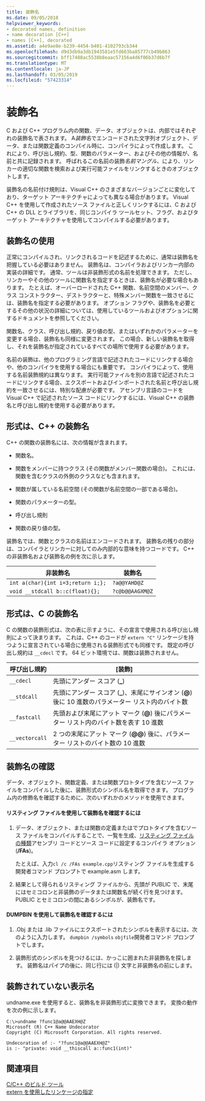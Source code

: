 ```yaml
---
title: 装飾名
ms.date: 09/05/2018
helpviewer_keywords:
- decorated names, definition
- name decoration [C++]
- names [C++], decorated
ms.assetid: a4e9ae8e-b239-4454-b401-4102793cb344
ms.openlocfilehash: d9d3db9a3db1943581e5fd603ba85777cb49b863
ms.sourcegitcommit: bff17488ac5538b8eaac57156a4d6f06b37d6b7f
ms.translationtype: MT
ms.contentlocale: ja-JP
ms.lasthandoff: 03/05/2019
ms.locfileid: "57423314"
---
```

# <a name="decorated-names"></a>装飾名

C および C++ プログラム内の関数、データ、オブジェクトは、内部ではそれぞれの装飾名で表されます。 A*装飾名*でエンコードされた文字列オブジェクト、データ、または関数定義のコンパイル時に、コンパイラによって作成します。 これにより、呼び出し規約、型、関数のパラメーター、およびその他の情報が、名前と共に記録されます。 呼ばれるこの名前の装飾*名前マングル*、により、リンカーの適切な関数を検索および実行可能ファイルをリンクするときのオブジェクトします。

装飾名の名前付け規則は、Visual C++ のさまざまなバージョンごとに変化しており、ターゲット アーキテクチャによっても異なる場合があります。 Visual C++ を使用して作成されたソース ファイルと正しくリンクするには、C および C++ の DLL とライブラリを、同じコンパイラ ツールセット、フラグ、およびターゲット アーキテクチャを使用してコンパイルする必要があります。

##  <a name="Using"></a> 装飾名の使用

正常にコンパイルされ、リンクされるコードを記述するために、通常は装飾名を把握している必要はありません。 装飾名は、コンパイラおよびリンカー内部の実装の詳細です。 通常、ツールは非装飾形式の名前を処理できます。 ただし、リンカーやその他のツールに関数名を指定するときは、装飾名が必要な場合もあります。 たとえば、オーバーロードされた C++ 関数、名前空間のメンバー、クラス コンストラクター、デストラクターと、特殊メンバー関数を一致させるには、装飾名を指定する必要があります。 オプション フラグや、装飾名を必要とするその他の状況の詳細については、使用しているツールおよびオプションに関するドキュメントを参照してください。

関数名、クラス、呼び出し規約、戻り値の型、またはいずれかのパラメーターを変更する場合、装飾名も同様に変更されます。 この場合、新しい装飾名を取得し、それを装飾名が指定されているすべての場所で使用する必要があります。

名前の装飾は、他のプログラミング言語で記述されたコードにリンクする場合や、他のコンパイラを使用する場合にも重要です。 コンパイラによって、使用する名前装飾規約は異なります。 実行可能ファイルを別の言語で記述されたコードにリンクする場合、エクスポートおよびインポートされた名前と呼び出し規約を一致させるには、特別な配慮が必要です。 アセンブリ言語のコードを Visual C++ で記述されたソース コードにリンクするには、Visual C++ の装飾名と呼び出し規約を使用する必要があります。

##  <a name="Format"></a> 形式は、C++ の装飾名

C++ の関数の装飾名には、次の情報が含まれます。

- 関数名。

- 関数をメンバーに持つクラス (その関数がメンバー関数の場合)。 これには、関数を含むクラスの外側のクラスなども含まれます。

- 関数が属している名前空間 (その関数が名前空間の一部である場合)。

- 関数のパラメーターの型。

- 呼び出し規則

- 関数の戻り値の型。

装飾名では、関数とクラスの名前はエンコードされます。 装飾名の残りの部分は、コンパイラとリンカーに対してのみ内部的な意味を持つコードです。 C++ の非装飾名および装飾名の例を次に示します。

|非装飾名|装飾名|
|----------------------|--------------------|
|`int a(char){int i=3;return i;};`|`?a@@YAHD@Z`|
|`void __stdcall b::c(float){};`|`?c@b@@AAGXM@Z`|

##  <a name="FormatC"></a> 形式は、C の装飾名

C の関数の装飾形式は、次の表に示すように、その宣言で使用される呼び出し規則によって決まります。 これは、C++ のコードが `extern "C"` リンケージを持つように宣言されている場合に使用される装飾形式でも同様です。 既定の呼び出し規約は `__cdecl` です。 64 ビット環境では、関数は装飾されません。

|呼び出し規約|[装飾]|
|------------------------|----------------|
|`__cdecl`|先頭にアンダー スコア (**_**)|
|`__stdcall`|先頭にアンダー スコア (**_**)、末尾にサインオン (**\@**) 後に 10 進数のパラメーター リスト内のバイト数|
|`__fastcall`|先頭および末尾にアット マーク (**\@**) 後にパラメーター リスト内のバイト数を表す 10 進数|
|`__vectorcall`|2 つの末尾にアット マーク (**\@\@**) 後に、パラメーター リストのバイト数の 10 進数|

##  <a name="Viewing"></a> 装飾名の確認

データ、オブジェクト、関数定義、または関数プロトタイプを含むソース ファイルをコンパイルした後に、装飾形式のシンボル名を取得できます。 プログラム内の修飾名を確認するために、次のいずれかのメソッドを使用できます。

#### <a name="to-use-a-listing-to-view-decorated-names"></a>リスティング ファイルを使用して装飾名を確認するには

1. データ、オブジェクト、または関数の定義またはでプロトタイプを含むソース ファイルをコンパイルすることで、一覧を生成、[リスティング ファイルの種類](../../build/reference/fa-fa-listing-file.md)アセンブリ コードとソース コードに設定するコンパイラ オプション (**/FAs**)。

   たとえば、入力`cl /c /FAs example.cpp`リスティング ファイルを生成する開発者コマンド プロンプトで example.asm します。

2. 結果として得られるリスティング ファイルから、先頭が PUBLIC で、末尾にはセミコロンと非装飾のデータまたは関数名が続く行を見つけます。 PUBLIC とセミコロンの間にあるシンボルが、装飾名です。

#### <a name="to-use-dumpbin-to-view-decorated-names"></a>DUMPBIN を使用して装飾名を確認するには

1. .Obj または .lib ファイルにエクスポートされたシンボルを表示するには、次のように入力します。 `dumpbin /symbols` `objfile`開発者コマンド プロンプトでします。

2. 装飾形式のシンボルを見つけるには、かっこに囲まれた非装飾名を探します。 装飾名はパイプの後に、同じ行には (&#124;) 文字と非装飾名の前にします。

##  <a name="Undecorated"></a> 装飾されていない表示名

undname.exe を使用すると、装飾名を非装飾形式に変換できます。 変換の動作を次の例に示します。

```
C:\>undname ?func1@a@@AAEXH@Z
Microsoft (R) C++ Name Undecorator
Copyright (C) Microsoft Corporation. All rights reserved.

Undecoration of :- "?func1@a@@AAEXH@Z"
is :- "private: void __thiscall a::func1(int)"
```

## <a name="see-also"></a>関連項目

[C/C++ のビルド ツール](../../build/reference/c-cpp-build-tools.md)<br/>
[extern を使用したリンケージの指定](../../cpp/using-extern-to-specify-linkage.md)
